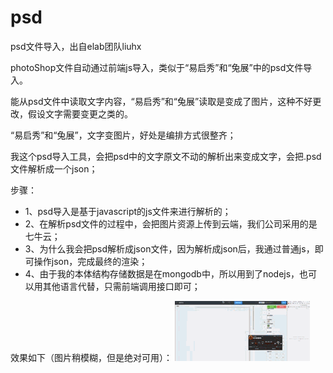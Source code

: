 # psd
psd文件导入，出自elab团队liuhx

photoShop文件自动通过前端js导入，类似于“易启秀”和“兔展”中的psd文件导入。

能从psd文件中读取文字内容，“易启秀”和“兔展”读取是变成了图片，这种不好更改，假设文字需要变更之类的。

“易启秀”和“兔展”，文字变图片，好处是编排方式很整齐；

我这个psd导入工具，会把psd中的文字原文不动的解析出来变成文字，会把.psd文件解析成一个json；


步骤：
- 1、psd导入是基于javascript的js文件来进行解析的；
- 2、在解析psd文件的过程中，会把图片资源上传到云端，我们公司采用的是七牛云；
- 3、为什么我会把psd解析成json文件，因为解析成json后，我通过普通js，即可操作json，完成最终的渲染；
- 4、由于我的本体结构存储数据是在mongodb中，所以用到了nodejs，也可以用其他语言代替，只需前端调用接口即可；


效果如下（图片稍模糊，但是绝对可用）：
![image](https://github.com/elabTechGroup/psd/blob/master/kk%202019-03-11%2010-27-33.gif)
